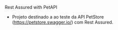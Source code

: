 Rest Assured with PetAPI

- Projeto destinado a ao teste da API PetStore (https://petstore.swagger.io/) com Rest Assured.